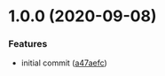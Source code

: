 # 1.0.0 (2020-09-08)


### Features

* initial commit ([a47aefc](https://github.com/zone117x/strict-event-emitter-once/commit/a47aefcec90b3a946bc45857f18a6d87998fc71d))
